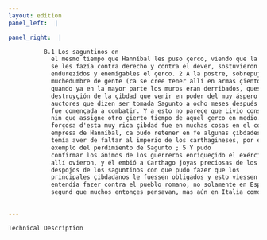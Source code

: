```yaml
---
layout: edition
panel_left:  |

panel_right:  |

          8.1 Los saguntinos en
            el mesmo tiempo que Hanníbal les puso çerco, viendo que la guerra
            se les fazía contra derecho y contra el dever, sostuvieron muchos meses con ánimos
            endurezidos y enemigables el çerco. 2 A la postre, sobrepujando el enemigo en
            muchedumbre de gente (ca se cree tener allí en armas çiento y çinquenta mill ombres),
            quando ya en la mayor parte los muros eran derribados, quesieron más atender la
            destruyçión de la çibdad que venir en poder del muy áspero enemigo. 3 Hay
            auctores que dizen ser tomada Sagunto a ocho meses después que
            fue començada a combatir. Y a esto no pareçe que Livio consienta,
            nin que assigne otro çierto tiempo de aquel çerco en medio. 4 Pero la toma
            forçosa d'esta muy rica çibdad fue en muchas cosas en el comienço grande ayuda a la
            empresa de Hanníbal, ca pudo retener en fe algunas çibdades que él
            temía aver de faltar al imperio de los carthagineses, por el
            exemplo del perdimiento de Sagunto ; 5 Y pudo
            confirmar los ánimos de los guerreros enriqueçido el exército con muy grande robo que
            allí ovieron, y él embió a Carthago joyas preciosas de los
            despojos de los saguntinos con que pudo fazer que los
            principales çibdadanos le fuessen obligados y esto viessen prestos para la guerra que
            entendía fazer contra el pueblo romano, no solamente en España,
            segund que muchos entonçes pensavan, mas aún en Italia como él lo tenía en voluntad.
        

---
```



    Technical Description
